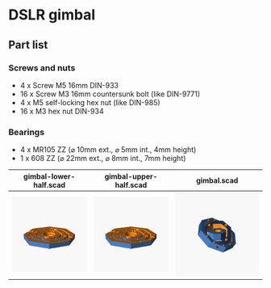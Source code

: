 # DSLR gimbal

## Part list

### Screws and nuts
-  4 x Screw M5 16mm DIN-933
- 16 x Screw M3 16mm countersunk bolt (like DIN-9771)
-  4 x M5 self-locking hex nut (like DIN-985)
- 16 x M3 hex nut DIN-934

### Bearings
- 4 x MR105 ZZ (⌀ 10mm ext., ⌀ 5mm int., 4mm height)
- 1 x 608 ZZ (⌀ 22mm ext., ⌀ 8mm int., 7mm height)

|gimbal-lower-half.scad|gimbal-upper-half.scad|gimbal.scad|
|---|---|---|
|![gimbal-lower-half.scad](images/gimbal-lower-half.scad.png)|![gimbal-upper-half.scad](images/gimbal-upper-half.scad.png)|![gimbal.scad](images/gimbal.scad.png)|
